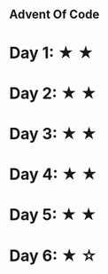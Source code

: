 ## Advent Of Code

# Day 1: &#9733; &#9733; 
# Day 2: &#9733; &#9733;
# Day 3: &#9733; &#9733;
# Day 4: &#9733; &#9733;
# Day 5: &#9733; &#9733;
# Day 6: &#9733; &#9734;
